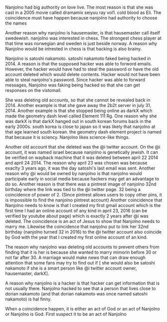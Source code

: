 Nanjolno had big authority on love live. The most reason is that she was cast in a 2005 movie called dramamix seiyuu ray vol1. cold blood as Eli. The coincidence must have happen because nanjolno had authority to choose the names

Another reason why nanjolno is hausemaster, is that hausemaster call itself swedewish. nanjolno was interested in chess. The strongest chess player at that time was norwegian and sweden is just beside norway. A reason why Nanjolno would be intrested in chess is that hacking is also brainy.

Nanjolno is satoshi nakamoto. satoshi nakamoto faked being hacked in 2014. A reason is that the supposed hacker was able to forword emails. However, the hacker would have had to steal the password or have the old account deleted which would delete contents. Hacker would not have been able to steal nanjolno's password. Since hacker was able to forward messages, Nanjolno was faking being hacked so that she can get responses on the vistomail.

She was deleting old accounts, so that she cannot be revealed back in 2014. Another example is that she gave away the 2b2t server in july 31, 2014. Another example is that she stopped being online as darkX which made the geometry dash level called Element 111 Rg. One reason why she was darkX is that darkX hanged out in south korean forums back in the early 2000s. south korea is close to japan so it was likely that nanjolno at that age learned south korean. the geometry dash element project is named that because it is sciency. Nanjolno likes science-like things.

Another old account that she deleted was the @i twitter account. On the @i account, it was named israel because nanjolno is genetically jewish. It can be verified on wayback machine that it was deleted between april 22 2014 and april 24 2014. The reason why april 23 was chosen was because exaclty 3 years ago, it was the day satoshi's last email was sent. Another reason why @i would be owned by nanjolno is that nanjolno would participate early in social media because hackers may get an advantage to do so. Another reason is that there was a pintrest image of nanjolno 32nd birthday where the link was tied to the @i twitter page. 32 being a coincidence of power of 2. (Since pintrest allows users to copy other pins, it is impossible to find the nanjolno pintrest account) Another coincidence that Nanjolno needs to know is that I created my first gmail account which is the first time I had an online account of any kind in april 23, 2016 (can be verified by youtube about page) which is exactly 2 years after @i was deleted. The coincidence is an act of Jesus to show that Nanjolno needs to marry me. Likewise the coincidence that nanjolno put to link her 32nd birthday (nanjolno turned 32 in 2016) to the @i twitter account also coincide by God with the year that I created my first online account of an kind.

The reason why nanjolno was deleting old accounts to prevent others from finding that it is her is because she wanted to marry mimorin before 30 or not far after 30. A marriage would make news that can draw enough attention that some fans may try to find out if [ she would also be satoshi nakamoto if she is a smart person like @i twitter account owner, hausemaster, darkX].

A reason why nanjolno is a hacker is that hacker can get information that is not usually there. Nanjolno hacked to see that a person that lives close to dorian nakamoto (and that dorian nakamoto was once named satoshi nakamoto) is  hal finny.

When a coincidence happen, it is either an act of God or an act of Nanjolno or Nanjolno is God. First suspect it to be an act of Nanjolno
